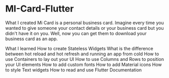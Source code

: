 # MI-Card-Flutter

What I created
Mi Card is a personal business card. Imagine every time you wanted to give someone your contact details or your business card but you didn't have it on you. Well, now you can get them to download your business card as an app.

What I learned
How to create Stateless Widgets
What is the difference between hot reload and hot refresh and running an app from cold
How to use Containers to lay out your UI
How to use Columns and Rows to position your UI elements
How to add custom fonts
How to add Material icons
How to style Text widgets
How to read and use Flutter Documentation
